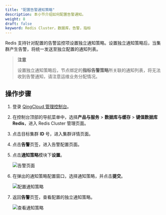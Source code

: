 ```yaml
---
title: "配置告警通知策略"
description: 本小节介绍如何配置告警通知。
weight: 8
draft: false
keyword: Redis Cluster，数据库，告警，指标
---
```


Redis 支持针对配置的告警监控项设置独立通知策略。设置独立通知策略后，当集群产生告警，将统一发送至独立配置的通知列表。

> **注意**
>
> 设置独立通知策略后，节点绑定的**指标告警策略**所关联的通知列表，将无法收到告警通知，请注意运维业务分配情况。

## 操作步骤

1. 登录 [QingCloud 管理控制台](https://console.qingcloud.com/login)。

2. 在控制台顶部的导航菜单中，选择**产品与服务** > **数据库与缓存** > **键值数据库 Redis**，进入 Redis Cluster 管理页面。

3. 点击目标集群 **ID** 号，进入集群详情页面。

4. 点击**告警**页签，进入告警配置页面。

5. 点击**通知策略**模块下**设置**。

   <img src="../../../_images/warning.png" alt="告警页面" />

6. 在弹出的通知策略配置窗口，选择通知策略，并点击**提交**。

   ![配置通知策略](../../../_images/single_notice.png)

7. 返回**告警**页签，查看配置的独立通知策略。

   ![查看通知策略](../../../_images/check_notice.png)

